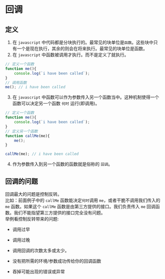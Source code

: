 # 回调

## 定义

1. 在 `javascript` 中代码都是分块执行的。最常见的块单位是`函数`。这些块中只有一个是现在执行，其余的则会在将来执行。最常见的块单位是函数。  
2. 在 `javascript` 中函数被调用才执行。而不是定义了就执行。  
```javascript
// 定义一个函数
function me(){
    console.log(`i have been called`);
}
// 调用函数
me(); // i have been called
```

3. 在 `javascript` 中函数可以作为参数传入另一个函数当中。这种机制使得一个函数可以决定另一个函数 `何时` 运行(即调用)。
```javascript
// 定义一个函数
function me(){
    console.log(`i have been called`);
}
// 定义另一个函数
function callMe(me){
    me();
}

callMe(me); // i have been called
```

4. 作为参数传入到另一个函数的函数就是俗称的 `回调`。

## 回调的问题

回调最大的问题是控制反转。  
比如：前面例子中的 `callMe` 函数能决定`何时`调用 `me`，或者干脆不调用我们传入的 `me` 函数。如果这个 `callMe` 函数是由第三方提供的接口。我们负责传入 `me` 回调函数。我们不能指望第三方提供的接口完全没有问题。  
举例看控制反转带来的问题:

* 调用过早

* 调用过晚

* 调用回调的次数太多或太少。

* 没有把所需的环境/参数成功传给你的回调函数

* 吞掉可能出现的错误或异常
